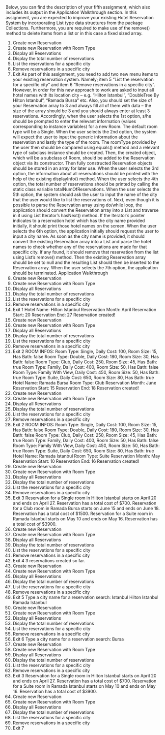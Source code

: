 Below, you can find the description of your fifth assignment, which also
includes its output in the Application Walkthrough section.
In this assignment, you are expected to improve your existing Hotel
Reservation System by incorporating List type data structures from the
package Collections. Furthermore, you are required to make use of the remove()
method to delete items from a list or in this case a fixed sized array.
1. Create new Reservation
2. Create new Reservation with Room Type
3. Display all Reservations
4. Display the total number of reservations
5. List the reservations for a specific city
6. Remove reservations in a specific city
7. Exit
As part of this assignment, you need to add two new menu items to your
existing reservation system. Namely; item 5 “List the reservation for a specific
city” and item 6 “Remove reservations in a specific city”. However, in order for
this new approach to work are asked to input all hotel names with its location
city – e.g. “Hilton Istanbul”, “DoubleTree By Hilton Istanbul”, “Ramada Bursa”
etc. Also, you should set the size of your Reservation array to 3 and always fill
all of them with data – the size of the array should be 3 and you should always
enter at least 3 reservations.
Accordingly, when the user selects the 1st option, s/he should be prompted to
enter the relevant information (values corresponding to instance variables) for a
new Room. The default room type will be a Single.
When the user selects the 2nd option, the system will expect the user to input
the generic information about the reservation and lastly the type of the room.
The roomType provided by the user then should be compared using equals()
method and a relevant type of subclass instance should be created. Then, the
created object, which will be a subclass of Room, should be added to the 
Reservation object via its constructor. Then fully constructed Reservation
objects should be stored in an array for later use.
When the user selects the 3rd option, the information about all reservations
should be printed with the help of the existing displayInfo() method.
When the user selects the 4th option, the total number of reservations should
be printed by calling the static class variable totalNumOfReservations.
When the user selects the 5th option, the system should ask the user to input
the name of the city that the user would like to list the reservations of. Next,
even though it is possible to parse the Reservation array using do/while loop,
the application should convert the Reservation array into a List and traverse in
it using List Iterator’s hasNext() method. If the Iterator’s pointer indicates to a
reservation hotel which has the city name provided initially, it should print
those hotel names on the screen.
When the user selects the 6th option, the application initially should request
the user to input a city name. As soon as the city name is provided, it should
convert the existing Reservation array into a List and parse the hotel names to
check whether any of the reservations are made for that specific city. If any
found, it should remove that reservation from the list using List’s remove()
method. Then the existing Reservation array should be set to null and the
resulting List should then be inserted to the Reservation array.
When the user selects the 7th option, the application should be terminated.
Application Walkthrough
1. Create new Reservation
2. Create new Reservation with Room Type
3. Display all Reservations
4. Display the total number of reservations
5. List the reservations for a specific city
6. Remove reservations in a specific city
7. Exit
1
Hotel Name: Hilton Istanbul
Reservation Month: April
Reservation Start: 20
Reservation End: 27
Reservation created!
1. Create new Reservation
2. Create new Reservation with Room Type
3. Display all Reservations
4. Display the total number of reservations
5. List the reservations for a specific city
6. Remove reservations in a specific city
7. Exit
2
ROOM INFOS:
Room Type: Single, Daily Cost: 100, Room Size: 15, Has Bath: false
Room Type: Double, Daily Cost: 180, Room Size: 30, Has Bath: false
Room Type: Club, Daily Cost: 250, Room Size: 45, Has Bath: true
Room Type: Family, Daily Cost: 400, Room Size: 50, Has Bath: false
Room Type: Family With View, Daily Cost: 450, Room Size: 50, Has Bath: true
Room Type: Suite, Daily Cost: 650, Room Size: 80, Has Bath: true
Hotel Name: Ramada Bursa
Room Type: Club
Reservation Month: June
Reservation Start: 15
Reservation End: 18
Reservation created!
1. Create new Reservation
2. Create new Reservation with Room Type
3. Display all Reservations
4. Display the total number of reservations
5. List the reservations for a specific city
6. Remove reservations in a specific city
7. Exit
2
ROOM INFOS:
Room Type: Single, Daily Cost: 100, Room Size: 15, Has Bath: false
Room Type: Double, Daily Cost: 180, Room Size: 30, Has Bath: false
Room Type: Club, Daily Cost: 250, Room Size: 45, Has Bath: true
Room Type: Family, Daily Cost: 400, Room Size: 50, Has Bath: false
Room Type: Family With View, Daily Cost: 450, Room Size: 50, Has Bath: true
Room Type: Suite, Daily Cost: 650, Room Size: 80, Has Bath: true
Hotel Name: Ramada Istanbul
Room Type: Suite
Reservation Month: May
Reservation Start: 10
Reservation End: 16
Reservation created!
1. Create new Reservation
2. Create new Reservation with Room Type
3. Display all Reservations
4. Display the total number of reservations
5. List the reservations for a specific city
6. Remove reservations in a specific city
7. Exit
3
Reservation for a Single room in Hilton Istanbul starts on April 20 and ends
on April 27. Reservation has a total cost of $700.
Reservation for a Club room in Ramada Bursa starts on June 15 and ends on
June 18. Reservation has a total cost of $1500.
Reservation for a Suite room in Ramada Istanbul starts on May 10 and ends on
May 16. Reservation has a total cost of $3900.
1. Create new Reservation
2. Create new Reservation with Room Type
3. Display all Reservations
4. Display the total number of reservations
5. List the reservations for a specific city
6. Remove reservations in a specific city
7. Exit
4
3 reservations created so far.
1. Create new Reservation
2. Create new Reservation with Room Type
3. Display all Reservations
4. Display the total number of reservations
5. List the reservations for a specific city
6. Remove reservations in a specific city
7. Exit
5
Type a city name for a reservation search: Istanbul
Hilton Istanbul
Ramada Istanbul
1. Create new Reservation
2. Create new Reservation with Room Type
3. Display all Reservations
4. Display the total number of reservations
5. List the reservations for a specific city
6. Remove reservations in a specific city
7. Exit
6
Type a city name for a reservation search: Bursa
1. Create new Reservation
2. Create new Reservation with Room Type
3. Display all Reservations
4. Display the total number of reservations
5. List the reservations for a specific city
6. Remove reservations in a specific city
7. Exit
3
Reservation for a Single room in Hilton Istanbul starts on April 20 and ends
on April 27. Reservation has a total cost of $700.
Reservation for a Suite room in Ramada Istanbul starts on May 10 and ends on
May 16. Reservation has a total cost of $3900.
1. Create new Reservation
2. Create new Reservation with Room Type
3. Display all Reservations
4. Display the total number of reservations
5. List the reservations for a specific city
6. Remove reservations in a specific city
7. Exit
7




